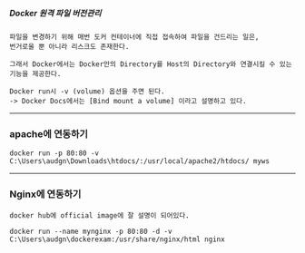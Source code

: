 <h5> Docker 원격 파일 버전관리 </h5>

    파일을 변경하기 위해 매번 도커 컨테이너에 직접 접속하여 파일을 건드리는 일은,
    번거로울 뿐 아니라 리스크도 존재한다. 

    그래서 Docker에서는 Docker안의 Directory를 Host의 Directory와 연결시킬 수 있는 기능을 제공한다.

    Docker run시 -v (volume) 옵션을 주면 된다.
    -> Docker Docs에서는 [Bind mount a volume] 이라고 설명하고 있다.

---

### apache에 연동하기

    docker run -p 80:80 -v C:\Users\audgn\Downloads\htdocs/:/usr/local/apache2/htdocs/ myws

---

### Nginx에 연동하기

    docker hub에 official image에 잘 설명이 되어있다.

    docker run --name mynginx -p 80:80 -d -v C:\Users\audgn\dockerexam:/usr/share/nginx/html nginx